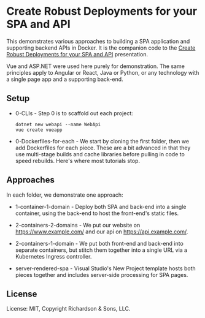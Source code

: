 Create Robust Deployments for your SPA and API
============================================================================

This demonstrates various approaches to building a SPA application and supporting backend APIs in Docker. It is the companion code to the [Create Robust Deployments for your SPA and API](https://robrich.org/slides/create-robust-deployments-for-spa-and-api/#/) presentation.

Vue and ASP.NET were used here purely for demonstration.  The same principles apply to Angular or React, Java or Python, or any technology with a single page app and a supporting back-end.


Setup
-----

- 0-CLIs - Step 0 is to scaffold out each project:

  ```
  dotnet new webapi --name WebApi
  vue create vueapp
  ```

- 0-Dockerfiles-for-each - We start by cloning the first folder, then we add Dockerfiles for each piece. These are a bit advanced in that they use multi-stage builds and cache libraries before pulling in code to speed rebuilds. Here's where most tutorials stop.


Approaches
----------

In each folder, we demonstrate one approach:

- 1-container-1-domain - Deploy both SPA and back-end into a single container, using the back-end to host the front-end's static files.

- 2-containers-2-domains - We put our website on https://www.example.com/ and our api on https://api.example.com/.

- 2-containers-1-domain - We put both front-end and back-end into separate containers, but stitch them together into a single URL via a Kubernetes Ingress controller.

- server-rendered-spa - Visual Studio's New Project template hosts both pieces together and includes server-side processing for SPA pages.


License
-------

License: MIT, Copyright Richardson & Sons, LLC.

